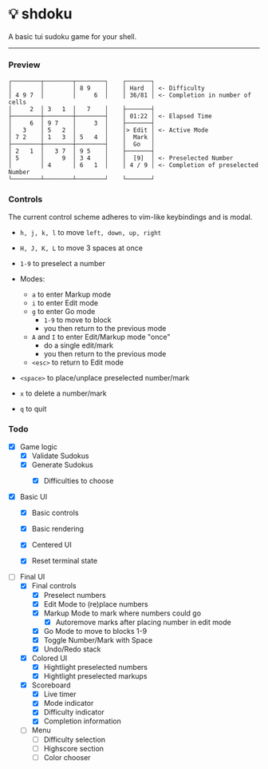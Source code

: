 
# 💡 shdoku

A basic tui sudoku game for your shell.

---

### Preview

```
┌────────┬────────┬────────┐    ┌───────┐
│        │        │ 8 9    │    │ Hard  │ <- Difficulty
│ 4 9 7  │        │     6  │    │ 36/81 │ <- Completion in number of cells
│     2  │ 3   1  │   7    │    ├───────┤
├────────┼────────┼────────┤    │ 01:22 │ <- Elapsed Time
│     6  │ 9 7    │     3  │    ├───────┤
│   3    │ 5   2  │        │    │> Edit │ <- Active Mode
│ 7 2    │ 1   3  │ 5   4  │    │  Mark │
├────────┼────────┼────────┤    │  Go   │
│ 2   1  │   3 7  │ 9 5    │    ├───────┤
│ 5      │     9  │ 3 4    │    │  [9]  │ <- Preselected Number
│        │ 4      │ 6   1  │    │ 4 / 9 │ <- Completion of preselected Number
└────────┴────────┴────────┘    └───────┘
```


### Controls

The current control scheme adheres to vim-like keybindings and is modal.

- `h, j, k, l` to move `left, down, up, right`
- `H, J, K, L` to move 3 spaces at once

- `1-9` to preselect a number

- Modes:
  - `a` to enter Markup mode
  - `i` to enter Edit mode
  - `g` to enter Go mode
    - `1-9` to move to block
    - you then return to the previous mode
  - `A` and `I` to enter Edit/Markup mode "once"
    - do a single edit/mark
    - you then return to the previous mode
  - `<esc>` to return to Edit mode

- `<space>` to place/unplace preselected number/mark
- `x` to delete a number/mark
- `q` to quit


### Todo

  - [x] Game logic
    - [x] Validate Sudokus
    - [x] Generate Sudokus
      - [x] Difficulties to choose
  
  
  - [x] Basic UI
    - [x] Basic controls
    - [x] Basic rendering
    - [x] Centered UI
    - [x] Reset terminal state
  
  
  - [ ] Final UI
      - [x] Final controls
        - [x] Preselect numbers
        - [x] Edit Mode to (re)place numbers
        - [x] Markup Mode to mark where numbers could go
          - [x] Autoremove marks after placing number in edit mode
        - [x] Go Mode to move to blocks 1-9
        - [x] Toggle Number/Mark with Space
        - [x] Undo/Redo stack
      - [x] Colored UI
        - [x] Hightlight preselected numbers
        - [x] Hightlight preselected markups
      - [x] Scoreboard
        - [x] Live timer
        - [x] Mode indicator
        - [x] Difficulty indicator
        - [x] Completion information
      - [ ] Menu
        - [ ] Difficulty selection
        - [ ] Highscore section
        - [ ] Color chooser
